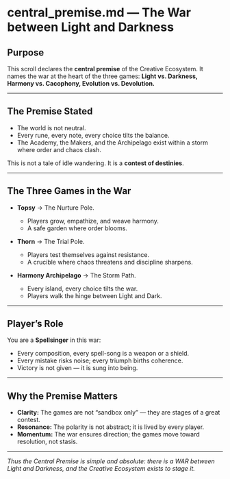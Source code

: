 # central_premise.md — The War between Light and Darkness

## Purpose
This scroll declares the **central premise** of the Creative Ecosystem.
It names the war at the heart of the three games:
**Light vs. Darkness, Harmony vs. Cacophony, Evolution vs. Devolution.**

---

## The Premise Stated
- The world is not neutral.
- Every rune, every note, every choice tilts the balance.
- The Academy, the Makers, and the Archipelago exist within a storm where order and chaos clash.

This is not a tale of idle wandering.
It is a **contest of destinies**.

---

## The Three Games in the War
- **Topsy** → The Nurture Pole.
  - Players grow, empathize, and weave harmony.
  - A safe garden where order blooms.

- **Thorn** → The Trial Pole.
  - Players test themselves against resistance.
  - A crucible where chaos threatens and discipline sharpens.

- **Harmony Archipelago** → The Storm Path.
  - Every island, every choice tilts the war.
  - Players walk the hinge between Light and Dark.

---

## Player’s Role
You are a **Spellsinger** in this war:
- Every composition, every spell-song is a weapon or a shield.
- Every mistake risks noise; every triumph births coherence.
- Victory is not given — it is sung into being.

---

## Why the Premise Matters
- **Clarity:** The games are not “sandbox only” — they are stages of a great contest.
- **Resonance:** The polarity is not abstract; it is lived by every player.
- **Momentum:** The war ensures direction; the games move toward resolution, not stasis.

---

*Thus the Central Premise is simple and absolute:
there is a WAR between Light and Darkness,
and the Creative Ecosystem exists to stage it.*
